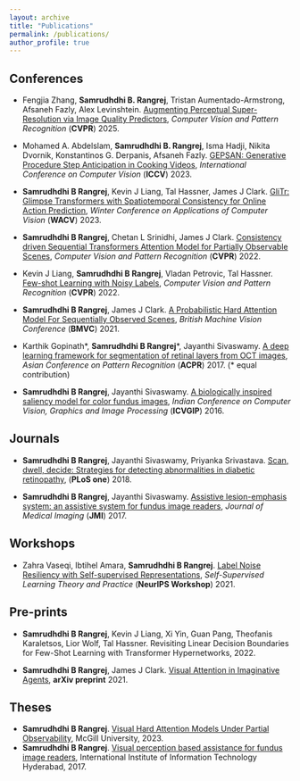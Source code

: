```yaml
---
layout: archive
title: "Publications"
permalink: /publications/
author_profile: true
---
```


Conferences
------

* Fengjia Zhang, **Samrudhdhi B. Rangrej**, Tristan Aumentado-Armstrong, Afsaneh Fazly, Alex Levinshtein. [Augmenting Perceptual Super-Resolution via Image Quality Predictors](https://openaccess.thecvf.com/content/CVPR2025/papers/Zhang_Augmenting_Perceptual_Super-Resolution_via_Image_Quality_Predictors_CVPR_2025_paper.pdf), *Computer Vision and Pattern Recognition* (**CVPR**) 2025.

* Mohamed A. Abdelslam, **Samrudhdhi B. Rangrej**, Isma Hadji, Nikita Dvornik, Konstantinos G. Derpanis, Afsaneh Fazly. [GEPSAN: Generative Procedure Step Anticipation in Cooking Videos](https://openaccess.thecvf.com/content/ICCV2023/papers/Abdelsalam_GePSAn_Generative_Procedure_Step_Anticipation_in_Cooking_Videos_ICCV_2023_paper.pdf), *International Conference on Computer Vision* (**ICCV**) 2023.
  
* **Samrudhdhi B Rangrej**, Kevin J Liang, Tal Hassner, James J Clark. [GliTr: Glimpse Transformers with Spatiotemporal Consistency for Online Action Prediction](https://research.facebook.com/publications/glitr-glimpse-transformers-with-spatiotemporal-consistency-for-online-action-prediction/), *Winter Conference on Applications of Computer Vision* (**WACV**) 2023.

* **Samrudhdhi B Rangrej**, Chetan L Srinidhi, James J Clark. [Consistency driven Sequential Transformers Attention Model for Partially Observable Scenes](https://openaccess.thecvf.com/content/CVPR2022/papers/Rangrej_Consistency_Driven_Sequential_Transformers_Attention_Model_for_Partially_Observable_Scenes_CVPR_2022_paper.pdf), *Computer Vision and Pattern Recognition* (**CVPR**) 2022.

* Kevin J Liang, **Samrudhdhi B Rangrej**, Vladan Petrovic, Tal Hassner. [Few-shot Learning with Noisy Labels](https://openaccess.thecvf.com/content/CVPR2022/papers/Liang_Few-Shot_Learning_With_Noisy_Labels_CVPR_2022_paper.pdf), *Computer Vision and Pattern Recognition* (**CVPR**) 2022.

* **Samrudhdhi B Rangrej**, James J Clark. [A Probabilistic Hard Attention Model For Sequentially Observed Scenes](https://www.bmvc2021-virtualconference.com/assets/papers/0251.pdf), *British Machine Vision Conference* (**BMVC**) 2021.

* Karthik Gopinath\*, **Samrudhdhi B Rangrej**\*, Jayanthi Sivaswamy. [A deep learning framework for segmentation of retinal layers from OCT images](https://ieeexplore.ieee.org/abstract/document/8575940), *Asian Conference on Pattern Recognition* (**ACPR**) 2017. (\* equal contribution)

* **Samrudhdhi B Rangrej**, Jayanthi Sivaswamy. [A biologically inspired saliency model for color fundus images](https://dl.acm.org/doi/10.1145/3009977.3010041), *Indian Conference on Computer Vision, Graphics and Image Processing* (**ICVGIP**) 2016.

Journals
------

* **Samrudhdhi B Rangrej**, Jayanthi Sivaswamy, Priyanka Srivastava. [Scan, dwell, decide: Strategies for detecting abnormalities in diabetic retinopathy](https://journals.plos.org/plosone/article/file?id=10.1371/journal.pone.0207086&type=printable), (**PLoS one**) 2018.

* **Samrudhdhi B Rangrej**, Jayanthi Sivaswamy. [Assistive lesion-emphasis system: an assistive system for fundus image readers](https://www.spiedigitallibrary.org/journals/Journal-of-Medical-Imaging/volume-4/issue-2/024503/Assistive-lesion-emphasis-system--an-assistive-system-for-fundus/10.1117/1.JMI.4.2.024503.short?SSO=1), *Journal of Medical Imaging* (**JMI**) 2017.

Workshops
------

* Zahra Vaseqi, Ibtihel Amara, **Samrudhdhi B Rangrej**. [Label Noise Resiliency with Self-supervised Representations](https://sslneurips21.github.io/files/CameraReady/Label_Noise_Resiliency_with_Self_supervised_Representations_.pdf), *Self-Supervised Learning Theory and Practice* (**NeurIPS Workshop**) 2021.

Pre-prints
------

* **Samrudhdhi B Rangrej**, Kevin J Liang, Xi Yin, Guan Pang, Theofanis Karaletsos, Lior Wolf, Tal Hassner. Revisiting Linear Decision Boundaries for Few-Shot Learning with Transformer Hypernetworks, 2022.

* **Samrudhdhi B Rangrej**, James J Clark. [Visual Attention in Imaginative Agents](https://arxiv.org/pdf/2104.00177.pdf), **arXiv preprint** 2021.

Theses
------

* **Samrudhdhi B Rangrej**. [Visual Hard Attention Models Under Partial Observability](https://escholarship.mcgill.ca/downloads/pn89dd08t), McGill University, 2023.
* **Samrudhdhi B Rangrej**. [Visual perception based assistance for fundus image readers](https://cdn.iiit.ac.in/cdn/cvit.iiit.ac.in/images/Thesis/MS/rangrej-bharat/Samrudhdhi-bharatkumar-rangrej-thesis.pdf), International Institute of Information Technology Hyderabad, 2017.

<!--
{% if author.googlescholar %}
  You can also find my articles on <u><a href="{{author.googlescholar}}">my Google Scholar profile</a>.</u>
{% endif %}

{% include base_path %}

{% for post in site.publications reversed %}
  {% include archive-single.html %}
{% endfor %}
 -->
